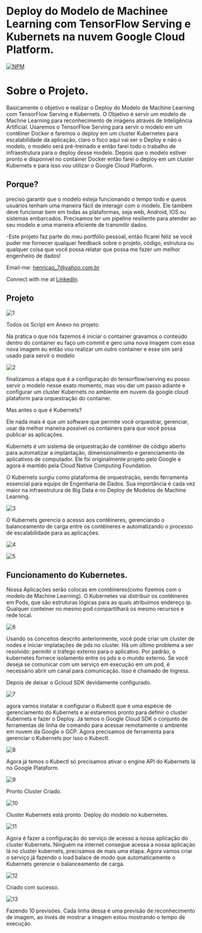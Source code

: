 # Deploy do Modelo de Machinee Learning com TensorFlow Serving e Kubernets na nuvem Google Cloud Platform.

[![NPM](https://img.shields.io/npm/l/react)](https://github.com/pand-eX/Deploy_Kubernets/blob/main/LICENSE) 

# Sobre o Projeto.

Basicamente o objetivo e realizar o Deploy do Modelo de Machine Learning com TensorFlow Serving e Kubernets.
O Objetivo é servir um modelo de Machne Learning para reconhecimento de imagens através de Inteligência Artificial. Usaremos o TensorFlow Serving para servir o modelo em um contêiner Docker e faremos o deploy em um cluster Kubernetes para escalabilidade da aplicação, claro o foco aqui vai ser o Deploy e não o modelo, o modelo será pré-treinado e então farei todo o trabalho de infraestrutura para o deploy desse modelo. Depois que o modelo estiver pronto e disponível no container Docker então farei o deploy em um cluster Kubernets e para isso vou utilizar o Google Cloud Platform.


## Porque? 

preciso garantir que o modelo esteja funcionando o tempo todo e queos usuários tenham uma maneira fácil de interagir com o modelo. Ele também deve funcionar bem em todas as plataformas, seja web, Android, IOS ou sistemas embarcados. Precisamos ter um pipeline resiliente para atender ao seu modelo e uma maneira eficiente de transmitir dados.


-Este projeto faz parte do meu portfólio pessoal, então ficarei feliz se você puder me fornecer qualquer feedback sobre o projeto, código, estrutura ou qualquer coisa que você possa relatar que possa me fazer um melhor engenheiro de dados!

Email-me: henricao_7@yahoo.com.br

Connect with me at [LinkedIn](https://www.linkedin.com/in/henrique-castro-484269203//).

## Projeto


![1]()

Todos os Script em Anexo no projeto.

Na prática o que nós fazemos é iniciar o container gravamos o conteúdo dentro do container eu faço um commit e gero uma nova imagem com essa nova imagem eu então vou realizar um outro container e esse sim será usado para servir o modelo

![2]()

finalizamos a etapa que é a configuração do tensorflow/serving eu posso servir o modelo nesse exato momento, mas vou dar um passo adiante e configurar um cluster Kubernets no ambiente em nuvem da google cloud plataform para orquestração do container.

Mas antes o que é Kubernets?

Ele nada mais é que um software que permite você orquestrar, gerenciar, usar da melhor maneira possível os containers para que você possa publicar as aplicações. 

Kubernets é um sistema de orquestração de contêiner de código aberto para automatizar a implantação, dimensionalmento e gerenciamento de aplicativos de computador. Ele foi originalmente projeto pelo Google e agora é mantido pela Cloud Native Computing Foundation.  

O Kubernets surgiu como plataforma de orquestração, sendo ferramenta essencial para equips de Engenharia de Dados. Sua importância é cada vez maior na infraestrutura de Big Data e no Deploy de Modelos de Machine Learning.

![3]()

O Kubernets gerencia o acesso aos contêineres, gerenciando o balanceamento de carga entre os contêineres e automatizando o processo de escalabilidade para as aplicações.

![4]()

![5]()


## Funcionamento do Kubernetes.

Nossa Aplicações serão colocas em contêineres(como fizemos com o modelo de Machine Learning). O Kubernetes vai distribuir os contêineres em Pods, que são estruturas lógicas para as quais atribuímos endereço ip. Qualquer conteiner no mesmo pod compartilhará os mesmo recursos e rede local.

![6]()


Usando os conceitos descrito anteriormente, você pode criar um cluster de nodes e iniciar implatações de pds no cluster. Há um último problema a ser resolvido: permitir o tráfego externo para o aplicativo.
Por padrão, o kubernetes fornece isolamento entre os pds e o mundo externo. Se você deseja se comunicar com um serviço em execução em um pod, é necessário abrir um canal para comunicação. Isso é chamado de Ingress.


Depois de deixar o Gcloud SDK devidamente configurado. 

![7]()

agora vamos instalar e configurar o Kubectl que é uma espécie de gerenciamento do Kubernets e ai estaremos pronto para definir o cluster Kubernets e fazer o Deploy.
Já temos o Google Cloud SDK o conjunto de ferramentas de linha de comando para acessar remotamente o ambiente em nuvem da Google o GCP. Agora precisamos de ferramenta para gerenciar o Kubernets por isso o Kubectl.

![8]()

Agora já temos o Kubectl só precisamos ativar o engine API do Kubernets lá no Google Plataform.


![9]()

Pronto Cluster Criado.

![10]()

Cluster Kubernets está pronto.
Deploy do modelo no kubernetes.

![11]()

Agora é fazer a configuração do serviço de acesso a nossa aplicação do cluster Kubernets. Ninguém na internet consegue acessa a nossa aplicação lá no cluster kubernets, precisamos de mais uma etapa. Agora vamos criar o serviço já fazendo o load balace de modo que automaticamente o Kubernets gerencie o balanceamento de carga.

![12]()

Criado com sucesso.


![13]()

Fazendo 10 previsões. Cada linha dessa é uma previsão de reconhecimento de imagem, ao invés de mostrar a imagem estou mostrando o tempo de execução.
